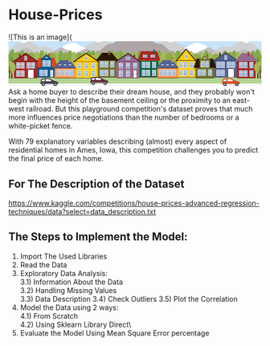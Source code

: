 # House-Prices
![This is an image](![This is an image](https://github.com/Mayar-ElMallah/House-Prices/blob/main/img/housesbanner.png)
Ask a home buyer to describe their dream house, and they probably won't begin with the height of the basement ceiling or the proximity to an east-west railroad. But this playground competition's dataset proves that much more influences price negotiations than the number of bedrooms or a white-picket fence.

With 79 explanatory variables describing (almost) every aspect of residential homes in Ames, Iowa, this competition challenges you to predict the final price of each home.

## For The Description of the Dataset
https://www.kaggle.com/competitions/house-prices-advanced-regression-techniques/data?select=data_description.txt

## The Steps to Implement the Model:
1) Import The Used Libraries
2) Read the Data
3) Exploratory Data Analysis:\
       3.1) Information About the Data\
       3.2) Handling Missing Values\
       3.3) Data Description
       3.4) Check Outliers
       3.5) Plot the Correlation
4) Model the Data using 2 ways:\
       4.1) From Scratch\
       4.2) Using Sklearn Library Direct\
6) Evaluate the Model Using Mean Square Error percentage 


